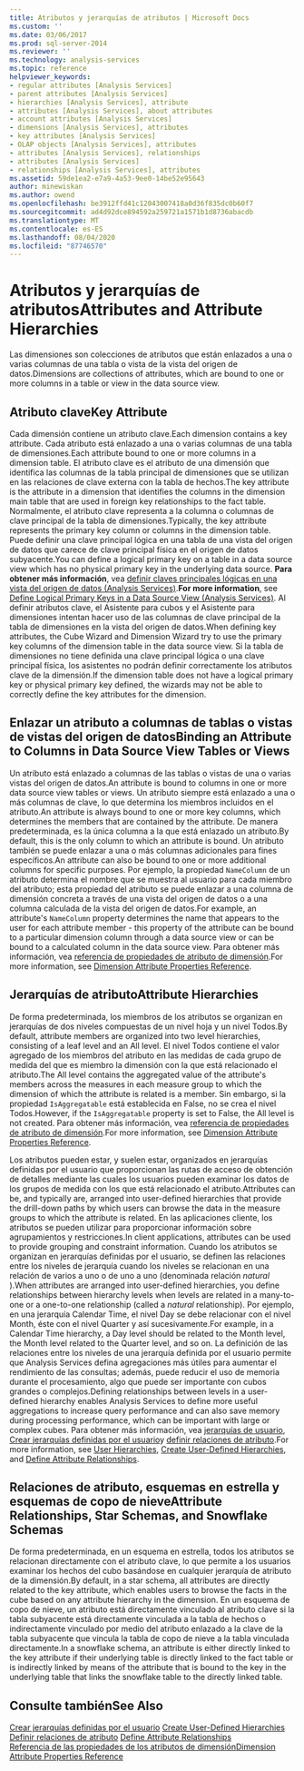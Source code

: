```yaml
---
title: Atributos y jerarquías de atributos | Microsoft Docs
ms.custom: ''
ms.date: 03/06/2017
ms.prod: sql-server-2014
ms.reviewer: ''
ms.technology: analysis-services
ms.topic: reference
helpviewer_keywords:
- regular attributes [Analysis Services]
- parent attributes [Analysis Services]
- hierarchies [Analysis Services], attribute
- attributes [Analysis Services], about attributes
- account attributes [Analysis Services]
- dimensions [Analysis Services], attributes
- key attributes [Analysis Services]
- OLAP objects [Analysis Services], attributes
- attributes [Analysis Services], relationships
- attributes [Analysis Services]
- relationships [Analysis Services], attributes
ms.assetid: 59de1ea2-e7a9-4a53-9ee0-14be52e95643
author: minewiskan
ms.author: owend
ms.openlocfilehash: be3912ffd41c12043007418a0d36f835dc0b60f7
ms.sourcegitcommit: ad4d92dce894592a259721a1571b1d8736abacdb
ms.translationtype: MT
ms.contentlocale: es-ES
ms.lasthandoff: 08/04/2020
ms.locfileid: "87746570"
---
```

# <a name="attributes-and-attribute-hierarchies"></a><span data-ttu-id="d8ecc-102">Atributos y jerarquías de atributos</span><span class="sxs-lookup"><span data-stu-id="d8ecc-102">Attributes and Attribute Hierarchies</span></span>
  <span data-ttu-id="d8ecc-103">Las dimensiones son colecciones de atributos que están enlazados a una o varias columnas de una tabla o vista de la vista del origen de datos.</span><span class="sxs-lookup"><span data-stu-id="d8ecc-103">Dimensions are collections of attributes, which are bound to one or more columns in a table or view in the data source view.</span></span>  
  
## <a name="key-attribute"></a><span data-ttu-id="d8ecc-104">Atributo clave</span><span class="sxs-lookup"><span data-stu-id="d8ecc-104">Key Attribute</span></span>  
 <span data-ttu-id="d8ecc-105">Cada dimensión contiene un atributo clave.</span><span class="sxs-lookup"><span data-stu-id="d8ecc-105">Each dimension contains a key attribute.</span></span> <span data-ttu-id="d8ecc-106">Cada atributo está enlazado a una o varias columnas de una tabla de dimensiones.</span><span class="sxs-lookup"><span data-stu-id="d8ecc-106">Each attribute bound to one or more columns in a dimension table.</span></span> <span data-ttu-id="d8ecc-107">El atributo clave es el atributo de una dimensión que identifica las columnas de la tabla principal de dimensiones que se utilizan en las relaciones de clave externa con la tabla de hechos.</span><span class="sxs-lookup"><span data-stu-id="d8ecc-107">The key attribute is the attribute in a dimension that identifies the columns in the dimension main table that are used in foreign key relationships to the fact table.</span></span> <span data-ttu-id="d8ecc-108">Normalmente, el atributo clave representa a la columna o columnas de clave principal de la tabla de dimensiones.</span><span class="sxs-lookup"><span data-stu-id="d8ecc-108">Typically, the key attribute represents the primary key column or columns in the dimension table.</span></span> <span data-ttu-id="d8ecc-109">Puede definir una clave principal lógica en una tabla de una vista del origen de datos que carece de clave principal física en el origen de datos subyacente.</span><span class="sxs-lookup"><span data-stu-id="d8ecc-109">You can define a logical primary key on a table in a data source view which has no physical primary key in the underlying data source.</span></span> <span data-ttu-id="d8ecc-110">**Para obtener más información**, vea [definir claves principales lógicas en una vista del origen de datos &#40;Analysis Services&#41;](../multidimensional-models/define-logical-primary-keys-in-a-data-source-view-analysis-services.md).</span><span class="sxs-lookup"><span data-stu-id="d8ecc-110">**For more information**, see [Define Logical Primary Keys in a Data Source View &#40;Analysis Services&#41;](../multidimensional-models/define-logical-primary-keys-in-a-data-source-view-analysis-services.md).</span></span> <span data-ttu-id="d8ecc-111">Al definir atributos clave, el Asistente para cubos y el Asistente para dimensiones intentan hacer uso de las columnas de clave principal de la tabla de dimensiones en la vista del origen de datos.</span><span class="sxs-lookup"><span data-stu-id="d8ecc-111">When defining key attributes, the Cube Wizard and Dimension Wizard try to use the primary key columns of the dimension table in the data source view.</span></span> <span data-ttu-id="d8ecc-112">Si la tabla de dimensiones no tiene definida una clave principal lógica o una clave principal física, los asistentes no podrán definir correctamente los atributos clave de la dimensión.</span><span class="sxs-lookup"><span data-stu-id="d8ecc-112">If the dimension table does not have a logical primary key or physical primary key defined, the wizards may not be able to correctly define the key attributes for the dimension.</span></span>  
  
## <a name="binding-an-attribute-to-columns-in-data-source-view-tables-or-views"></a><span data-ttu-id="d8ecc-113">Enlazar un atributo a columnas de tablas o vistas de vistas del origen de datos</span><span class="sxs-lookup"><span data-stu-id="d8ecc-113">Binding an Attribute to Columns in Data Source View Tables or Views</span></span>  
 <span data-ttu-id="d8ecc-114">Un atributo está enlazado a columnas de las tablas o vistas de una o varias vistas del origen de datos.</span><span class="sxs-lookup"><span data-stu-id="d8ecc-114">An attribute is bound to columns in one or more data source view tables or views.</span></span> <span data-ttu-id="d8ecc-115">Un atributo siempre está enlazado a una o más columnas de clave, lo que determina los miembros incluidos en el atributo.</span><span class="sxs-lookup"><span data-stu-id="d8ecc-115">An attribute is always bound to one or more key columns, which determines the members that are contained by the attribute.</span></span> <span data-ttu-id="d8ecc-116">De manera predeterminada, es la única columna a la que está enlazado un atributo.</span><span class="sxs-lookup"><span data-stu-id="d8ecc-116">By default, this is the only column to which an attribute is bound.</span></span> <span data-ttu-id="d8ecc-117">Un atributo también se puede enlazar a una o más columnas adicionales para fines específicos.</span><span class="sxs-lookup"><span data-stu-id="d8ecc-117">An attribute can also be bound to one or more additional columns for specific purposes.</span></span> <span data-ttu-id="d8ecc-118">Por ejemplo, la propiedad `NameColumn` de un atributo determina el nombre que se muestra al usuario para cada miembro del atributo; esta propiedad del atributo se puede enlazar a una columna de dimensión concreta a través de una vista del origen de datos o a una columna calculada de la vista del origen de datos.</span><span class="sxs-lookup"><span data-stu-id="d8ecc-118">For example, an attribute's `NameColumn` property determines the name that appears to the user for each attribute member - this property of the attribute can be bound to a particular dimension column through a data source view or can be bound to a calculated column in the data source view.</span></span> <span data-ttu-id="d8ecc-119">Para obtener más información, vea [referencia de propiedades de atributo de dimensión](../multidimensional-models/dimension-attribute-properties-reference.md).</span><span class="sxs-lookup"><span data-stu-id="d8ecc-119">For more information, see [Dimension Attribute Properties Reference](../multidimensional-models/dimension-attribute-properties-reference.md).</span></span>  
  
## <a name="attribute-hierarchies"></a><span data-ttu-id="d8ecc-120">Jerarquías de atributo</span><span class="sxs-lookup"><span data-stu-id="d8ecc-120">Attribute Hierarchies</span></span>  
 <span data-ttu-id="d8ecc-121">De forma predeterminada, los miembros de los atributos se organizan en jerarquías de dos niveles compuestas de un nivel hoja y un nivel Todos.</span><span class="sxs-lookup"><span data-stu-id="d8ecc-121">By default, attribute members are organized into two level hierarchies, consisting of a leaf level and an All level.</span></span> <span data-ttu-id="d8ecc-122">El nivel Todos contiene el valor agregado de los miembros del atributo en las medidas de cada grupo de medida del que es miembro la dimensión con la que está relacionado el atributo.</span><span class="sxs-lookup"><span data-stu-id="d8ecc-122">The All level contains the aggregated value of the attribute's members across the measures in each measure group to which the dimension of which the attribute is related is a member.</span></span> <span data-ttu-id="d8ecc-123">Sin embargo, si la propiedad `IsAggregatable` está establecida en False, no se crea el nivel Todos.</span><span class="sxs-lookup"><span data-stu-id="d8ecc-123">However, if the `IsAggregatable` property is set to False, the All level is not created.</span></span> <span data-ttu-id="d8ecc-124">Para obtener más información, vea [referencia de propiedades de atributo de dimensión](../multidimensional-models/dimension-attribute-properties-reference.md).</span><span class="sxs-lookup"><span data-stu-id="d8ecc-124">For more information, see [Dimension Attribute Properties Reference](../multidimensional-models/dimension-attribute-properties-reference.md).</span></span>  
  
 <span data-ttu-id="d8ecc-125">Los atributos pueden estar, y suelen estar, organizados en jerarquías definidas por el usuario que proporcionan las rutas de acceso de obtención de detalles mediante las cuales los usuarios pueden examinar los datos de los grupos de medida con los que está relacionado el atributo.</span><span class="sxs-lookup"><span data-stu-id="d8ecc-125">Attributes can be, and typically are, arranged into user-defined hierarchies that provide the drill-down paths by which users can browse the data in the measure groups to which the attribute is related.</span></span> <span data-ttu-id="d8ecc-126">En las aplicaciones cliente, los atributos se pueden utilizar para proporcionar información sobre agrupamientos y restricciones.</span><span class="sxs-lookup"><span data-stu-id="d8ecc-126">In client applications, attributes can be used to provide grouping and constraint information.</span></span> <span data-ttu-id="d8ecc-127">Cuando los atributos se organizan en jerarquías definidas por el usuario, se definen las relaciones entre los niveles de jerarquía cuando los niveles se relacionan en una relación de varios a uno o de uno a uno (denominada relación *natural* ).</span><span class="sxs-lookup"><span data-stu-id="d8ecc-127">When attributes are arranged into user-defined hierarchies, you define relationships between hierarchy levels when levels are related in a many-to-one or a one-to-one relationship (called a *natural* relationship).</span></span> <span data-ttu-id="d8ecc-128">Por ejemplo, en una jerarquía Calendar Time, el nivel Day se debe relacionar con el nivel Month, éste con el nivel Quarter y así sucesivamente.</span><span class="sxs-lookup"><span data-stu-id="d8ecc-128">For example, in a Calendar Time hierarchy, a Day level should be related to the Month level, the Month level related to the Quarter level, and so on.</span></span> <span data-ttu-id="d8ecc-129">La definición de las relaciones entre los niveles de una jerarquía definida por el usuario permite que Analysis Services defina agregaciones más útiles para aumentar el rendimiento de las consultas; además, puede reducir el uso de memoria durante el procesamiento, algo que puede ser importante con cubos grandes o complejos.</span><span class="sxs-lookup"><span data-stu-id="d8ecc-129">Defining relationships between levels in a user-defined hierarchy enables Analysis Services to define more useful aggregations to increase query performance and can also save memory during processing performance, which can be important with large or complex cubes.</span></span> <span data-ttu-id="d8ecc-130">Para obtener más información, vea [jerarquías de usuario](user-hierarchies.md), [Crear jerarquías definidas por el usuario](../multidimensional-models/user-defined-hierarchies-create.md)y [definir relaciones de atributo](../multidimensional-models/attribute-relationships-define.md).</span><span class="sxs-lookup"><span data-stu-id="d8ecc-130">For more information, see [User Hierarchies](user-hierarchies.md), [Create User-Defined Hierarchies](../multidimensional-models/user-defined-hierarchies-create.md), and [Define Attribute Relationships](../multidimensional-models/attribute-relationships-define.md).</span></span>  
  
## <a name="attribute-relationships-star-schemas-and-snowflake-schemas"></a><span data-ttu-id="d8ecc-131">Relaciones de atributo, esquemas en estrella y esquemas de copo de nieve</span><span class="sxs-lookup"><span data-stu-id="d8ecc-131">Attribute Relationships, Star Schemas, and Snowflake Schemas</span></span>  
 <span data-ttu-id="d8ecc-132">De forma predeterminada, en un esquema en estrella, todos los atributos se relacionan directamente con el atributo clave, lo que permite a los usuarios examinar los hechos del cubo basándose en cualquier jerarquía de atributo de la dimensión.</span><span class="sxs-lookup"><span data-stu-id="d8ecc-132">By default, in a star schema, all attributes are directly related to the key attribute, which enables users to browse the facts in the cube based on any attribute hierarchy in the dimension.</span></span> <span data-ttu-id="d8ecc-133">En un esquema de copo de nieve, un atributo está directamente vinculado al atributo clave si la tabla subyacente está directamente vinculada a la tabla de hechos o indirectamente vinculado por medio del atributo enlazado a la clave de la tabla subyacente que vincula la tabla de copo de nieve a la tabla vinculada directamente.</span><span class="sxs-lookup"><span data-stu-id="d8ecc-133">In a snowflake schema, an attribute is either directly linked to the key attribute if their underlying table is directly linked to the fact table or is indirectly linked by means of the attribute that is bound to the key in the underlying table that links the snowflake table to the directly linked table.</span></span>  
  
## <a name="see-also"></a><span data-ttu-id="d8ecc-134">Consulte también</span><span class="sxs-lookup"><span data-stu-id="d8ecc-134">See Also</span></span>  
 <span data-ttu-id="d8ecc-135">[Crear jerarquías definidas por el usuario](../multidimensional-models/user-defined-hierarchies-create.md) </span><span class="sxs-lookup"><span data-stu-id="d8ecc-135">[Create User-Defined Hierarchies](../multidimensional-models/user-defined-hierarchies-create.md) </span></span>  
 <span data-ttu-id="d8ecc-136">[Definir relaciones de atributo](../multidimensional-models/attribute-relationships-define.md) </span><span class="sxs-lookup"><span data-stu-id="d8ecc-136">[Define Attribute Relationships](../multidimensional-models/attribute-relationships-define.md) </span></span>  
 [<span data-ttu-id="d8ecc-137">Referencia de las propiedades de los atributos de dimensión</span><span class="sxs-lookup"><span data-stu-id="d8ecc-137">Dimension Attribute Properties Reference</span></span>](../multidimensional-models/dimension-attribute-properties-reference.md)  
  
  
